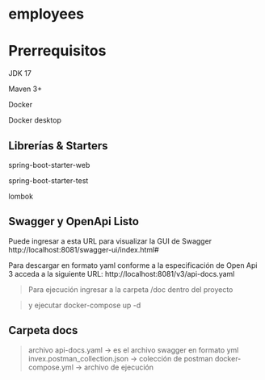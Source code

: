 # employees

# Prerrequisitos

JDK 17

Maven 3+

Docker

Docker desktop

## Librerías & Starters
spring-boot-starter-web

spring-boot-starter-test

lombok

## Swagger y OpenApi Listo
Puede ingresar a esta URL para visualizar la GUI de Swagger http://localhost:8081/swagger-ui/index.html#

Para descargar en formato yaml conforme a la especificación de Open Api 3 acceda a la siguiente URL:
http://localhost:8081/v3/api-docs.yaml

> Para ejecución
> ingresar a la carpeta /doc dentro del proyecto

> y ejecutar docker-compose up -d 

## Carpeta docs

> archivo api-docs.yaml -> es el archivo swagger en formato yml
> invex.postman_collection.json -> colección de postman
> docker-compose.yml -> archivo de ejecución